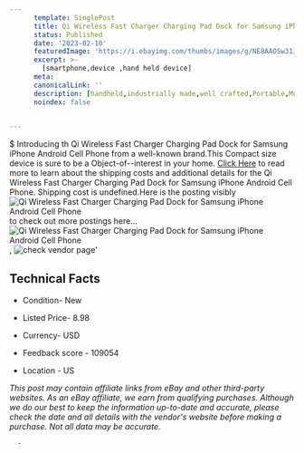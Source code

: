 ```yaml
---
      template: SinglePost
      title: Qi Wireless Fast Charger Charging Pad Dock for Samsung iPhone Android Cell Phone
      status: Published
      date: '2023-02-10'
      featuredImage: 'https://i.ebayimg.com/thumbs/images/g/NE8AAOSw31JiRoLY/s-l225.jpg'
      excerpt: >-
        [smartphone,device ,hand held device]
      meta:
      canonicalLink: ''
      description: [handheld,industrially made,well crafted,Portable,Mobile,Compact,Convenient,Lightweight,Maneuverable,Man-portable,Miniature,Carriable,Hand-held,Light,Holdable,Transportable,Mobile device,Pocket-sized,On-the-go,Wireless,Cordless,Compact size,Convenient size, smartphone,device ,hand held device]
      noindex: false
      

---
```

$
      Introducing th Qi Wireless Fast Charger Charging Pad Dock for Samsung iPhone Android Cell Phone from a well-known brand.This Compact size device  is sure to be a Object-of--interest in your home. [Click Here](https://www.ebay.com/itm/203449767098?hash=item2f5e8d14ba%3Ag%3ANE8AAOSw31JiRoLY&mkevt=1&mkcid=1&mkrid=711-53200-19255-0&campid=%253CePNCampaignId%253E&customid=%253CreferenceId%253E&toolid=10049) to read more to learn about the shipping costs and additional details for the Qi Wireless Fast Charger Charging Pad Dock for Samsung iPhone Android Cell Phone. Shipping cost is undefined.Here is the posting visibly ![Qi Wireless Fast Charger Charging Pad Dock for Samsung iPhone Android Cell Phone](https://i.ebayimg.com/thumbs/images/g/NE8AAOSw31JiRoLY/s-l225.jpg) to check out more postings here... ![Qi Wireless Fast Charger Charging Pad Dock for Samsung iPhone Android Cell Phone](https://i.ebayimg.com/images/g/NE8AAOSw31JiRoLY/s-l960.jpg), ![check vendor page](https://origin-galleryplus.ebayimg.com/ws/web/203449767098_2_0_1/225x225.jpg,https://origin-galleryplus.ebayimg.com/ws/web/203449767098_3_0_1/225x225.jpg,https://origin-galleryplus.ebayimg.com/ws/web/203449767098_4_0_1/225x225.jpg,https://origin-galleryplus.ebayimg.com/ws/web/203449767098_5_0_1/225x225.jpg,https://origin-galleryplus.ebayimg.com/ws/web/203449767098_6_0_1/225x225.jpg,https://origin-galleryplus.ebayimg.com/ws/web/203449767098_7_0_1/225x225.jpg,https://origin-galleryplus.ebayimg.com/ws/web/203449767098_8_0_1/225x225.jpg,https://origin-galleryplus.ebayimg.com/ws/web/203449767098_9_0_1/225x225.jpg,https://origin-galleryplus.ebayimg.com/ws/web/203449767098_10_0_1/225x225.jpg,https://origin-galleryplus.ebayimg.com/ws/web/203449767098_11_0_1/225x225.jpg,https://origin-galleryplus.ebayimg.com/ws/web/203449767098_12_0_1/225x225.jpg)'

      

 ## Technical Facts 



     
      

 - Condition- New 


      

 - Listed Price- 8.98 


      

 - Currency- USD 


      

 - Feedback score - 109054 


      

 - Location - US 


      
      

 *_This post may contain affiliate links from eBay and other third-party websites. As an eBay affiliate, we earn from qualifying purchases. Although we do our best to keep the information up-to-date and accurate, please check the date and all details with the vendor's website before making a purchase. Not all data may be accurate._*




      -
